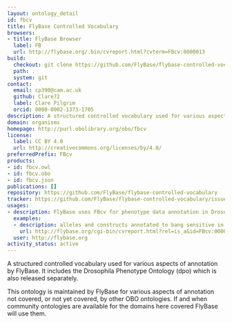 ```yaml
---
layout: ontology_detail
id: fbcv
title: FlyBase Controlled Vocabulary
browsers:
- title: FlyBase Browser
  label: FB
  url: http://flybase.org/.bin/cvreport.html?cvterm=FBcv:0000013
build:
  checkout: git clone https://github.com/FlyBase/flybase-controlled-vocabulary.git
  path: .
  system: git
contact:
  email: cp390@cam.ac.uk
  github: Clare72
  label: Clare Pilgrim
  orcid: 0000-0002-1373-1705
description: A structured controlled vocabulary used for various aspects of annotation by FlyBase.
domain: organisms
homepage: http://purl.obolibrary.org/obo/fbcv
license:
  label: CC BY 4.0
  url: http://creativecommons.org/licenses/by/4.0/
preferredPrefix: FBcv
products:
- id: fbcv.owl
- id: fbcv.obo
- id: fbcv.json
publications: []
repository: https://github.com/FlyBase/flybase-controlled-vocabulary
tracker: https://github.com/FlyBase/flybase-controlled-vocabulary/issues
usages:
- description: FlyBase uses FBcv for phenotype data annotation in Drosophila
  examples:
  - description: alleles and constructs annotated to bang sensitive in FlyBase
    url: http://flybase.org/cgi-bin/cvreport.html?rel=is_a&id=FBcv:0000391
  user: http://flybase.org
activity_status: active
---
```


A structured controlled vocabulary used for various aspects of annotation by FlyBase. It includes the Drosophila Phenotype Ontology (dpo) which is also released separately.

This ontology is maintained by FlyBase for various aspects of annotation not covered, or not yet covered, by other OBO ontologies.  If and when community ontologies are available for the domains here covered FlyBase will use them.
